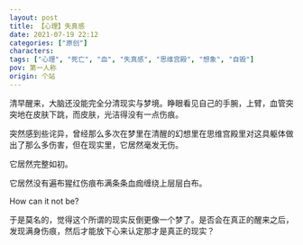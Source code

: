 ```yaml
---
layout: post
title: 【心理】失真感
date: 2021-07-19 22:12
categories: ["原创"]
characters: 
tags: ["心理", "死亡", "血", "失真感", "思维宫殿", "想象", "自毁"]
pov: 第一人称
origin: 个站
---
```


清早醒来，大脑还没能完全分清现实与梦境。睁眼看见自己的手腕，上臂，血管突突地在皮肤下跳，而皮肤，光洁得没有一点伤痕。

突然感到些诧异，曾经那么多次在梦里在清醒的幻想里在思维宫殿里对这具躯体做出了那么多伤害，但在现实里，它居然毫发无伤。

它居然完整如初。

它居然没有遍布猩红伤痕布满条条血痂缠绕上层层白布。

How can it not be?

于是莫名的，觉得这个所谓的现实反倒更像一个梦了。是否会在真正的醒来之后，发现满身伤痕，然后才能放下心来认定那才是真正的现实？
